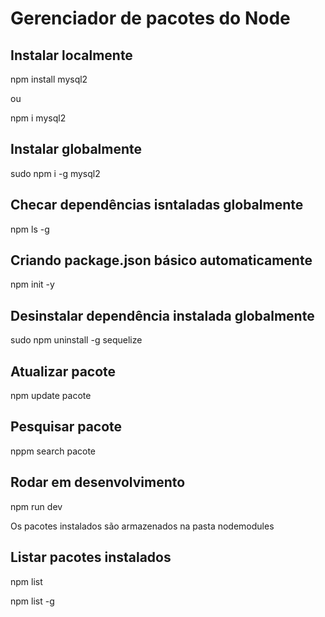 # Gerenciador de pacotes do Node

## Instalar localmente

npm install mysql2

ou

npm i mysql2

## Instalar globalmente

sudo npm i -g mysql2

## Checar dependências isntaladas globalmente

npm ls -g

## Criando package.json básico automaticamente

npm init -y

## Desinstalar dependência instalada globalmente

sudo npm uninstall -g sequelize

## Atualizar pacote

npm update pacote

## Pesquisar pacote

nppm search pacote

## Rodar em desenvolvimento

npm run dev

Os pacotes instalados são armazenados na pasta nodemodules

## Listar pacotes instalados

npm list

npm list -g



